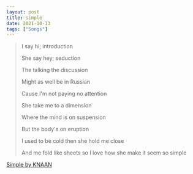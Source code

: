 ```yaml
---
layout: post
title: simple
date: 2021-10-13
tags: ["Songs"]
---
```


> I say hi; introduction
> 
> She say hey; seduction
> 
> The talking the discussion
> 
> Might as well be in Russian
> 
> Cause I'm not paying no attention
> 
> She take me to a dimension
> 
> Where the mind is on suspension
> 
> But the body's on eruption
> 
> I used to be cold then she hold me close
> 
> And me fold like sheets so I love how she make it seem so simple

<a href="https://genius.com/Knaan-simple-lyrics" target="_blank">Simple by KNAAN</a>